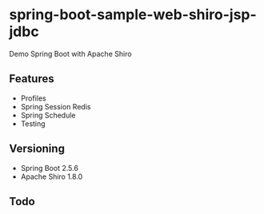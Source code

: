 # spring-boot-sample-web-shiro-jsp-jdbc

Demo Spring Boot with Apache Shiro 

## Features

 - Profiles
 - Spring Session Redis
 - Spring Schedule
 - Testing
 
## Versioning

 - Spring Boot 2.5.6
 - Apache Shiro 1.8.0

## Todo

